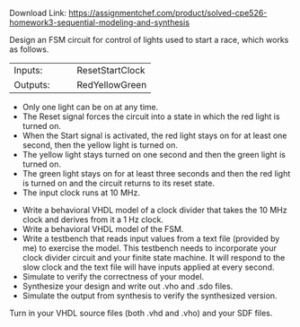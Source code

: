 Download Link: https://assignmentchef.com/product/solved-cpe526-homework3-sequential-modeling-and-synthesis
<br>



Design an FSM circuit for control of lights used to start a race, which works as follows.

<table width="139">

 <tbody>

  <tr>

   <td width="96">Inputs:</td>

   <td width="43">ResetStartClock </td>

  </tr>

  <tr>

   <td width="96">Outputs:</td>

   <td width="43">RedYellowGreen</td>

  </tr>

 </tbody>

</table>




<ul>

 <li>Only one light can be on at any time.</li>

 <li>The Reset signal forces the circuit into a state in which the red light is turned on.</li>

 <li>When the Start signal is activated, the red light stays on for at least one second, then the yellow light is turned on.</li>

 <li>The yellow light stays turned on one second and then the green light is turned on.</li>

 <li>The green light stays on for at least three seconds and then the red light is turned on and the circuit returns to its reset state.</li>

 <li>The input clock runs at 10 MHz.</li>

</ul>




<ul>

 <li>Write a behavioral VHDL model of a clock divider that takes the 10 MHz clock and derives from it a 1 Hz clock.</li>

 <li>Write a behavioral VHDL model of the FSM.</li>

 <li>Write a testbench that reads input values from a text file (provided by me) to exercise the model. This testbench needs to incorporate your clock divider circuit and your finite state machine. It will respond to the slow clock and the text file will have inputs applied at every second.</li>

 <li>Simulate to verify the correctness of your model.</li>

 <li>Synthesize your design and write out .vho and .sdo files.</li>

 <li>Simulate the output from synthesis to verify the synthesized version.</li>

</ul>




Turn in your VHDL source files (both .vhd and .vho) and your SDF files.





